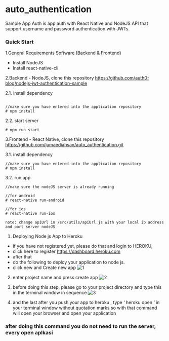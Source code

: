 # auto_authentication
Sample App Auth is app auth with React Native and NodeJS API that support username and password authentication with JWTs.
### Quick Start

1.General Requirements Software (Backend & Frontend)

- Install NodeJS
- Install react-native-cli

2.Backend - NodeJS, clone this repository https://github.com/auth0-blog/nodejs-jwt-authentication-sample

2.1. install dependency
```

//make sure you have entered into the application repository
# npm install
```

2.2. start server
```
# npm run start
```

3.Frontend - React Native, clone this repository https://github.com/jumaediahsan/auto_authentication.git

3.1. install dependency
```
//make sure you have entered into the application repository
# npm install
```

3.2. run app
```
//make sure the nodeJS server is already running

//for android
# react-native run-android

//for ios
# react-native run-ios
```

`note: change apiUrl in /src/utils/apiUrl.js with your local ip address and port server nodeJS`

1. Deploying Node js App to Heroku
- if you have not registered yet, please do that and login to HEROKU, 
- click here to register https://dashboard.heroku.com
- after that
- do the following to deploy your application to node js.
- click new and Create new app
![1](https://user-images.githubusercontent.com/28797238/34403390-7a6cc008-ebda-11e7-9372-ea2de5f73ea5.png)

2. enter project name and press create app 
![2](https://user-images.githubusercontent.com/28797238/34403593-b3b71006-ebdb-11e7-8ff0-9e1c80179fbd.png)

3. before doing this step, please go to your project directory and type this in the terminal window in sequence
![3](https://user-images.githubusercontent.com/28797238/34403611-d6801722-ebdb-11e7-9d59-97feecd8b774.png)

4. and the last after you push your app to heroku , type ‘ heroku open ‘ in your terminal window without quotation marks so with that command will open your browser and open your application

### after doing this command you do not need to run the server, every open aplkasi
